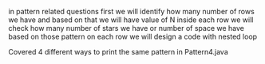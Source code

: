in pattern related questions first we will identify how many number of rows we have and based on that we will have value of N
inside each row we will check how many number of stars we have or number of space we have
based on those pattern on each row we will design a code with nested loop

Covered 4 different ways to print the same pattern in Pattern4.java